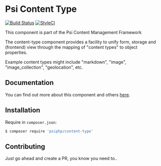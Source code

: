 # Psi Content Type

[![Build Status](https://travis-ci.org/psiphp/content-type.svg?branch=master)](https://travis-ci.org/psiphp/content-type)
[![StyleCI](https://styleci.io/repos/66929406/shield)](https://styleci.io/repos/59910930)

This component is part of the Psi Content Management Framework

The content-type component provides a facility to unify form, storage and
(frontend) view through the mapping of "content types" to object properties.

Example content types might include "markdown", "image", "image_collection",
"geolocation", etc.

## Documentation

You can find out more about this component and others
[here](https://psiphp.readthedocs.io/en/latest/components/content-type/docs/index.html).

## Installation

Require in `composer.json`:

```bash
$ composer require 'psiphp/content-type'
```

## Contributing

Just go ahead and create a PR, you know you need to..

